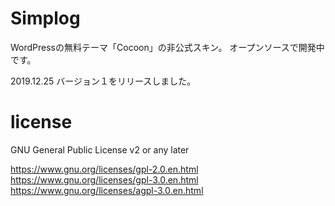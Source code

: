 # Simplog
WordPressの無料テーマ「Cocoon」の非公式スキン。
オープンソースで開発中です。  

2019.12.25
バージョン１をリリースしました。

# license
GNU General Public License v2 or any later

https://www.gnu.org/licenses/gpl-2.0.en.html  
https://www.gnu.org/licenses/gpl-3.0.en.html  
https://www.gnu.org/licenses/agpl-3.0.en.html


